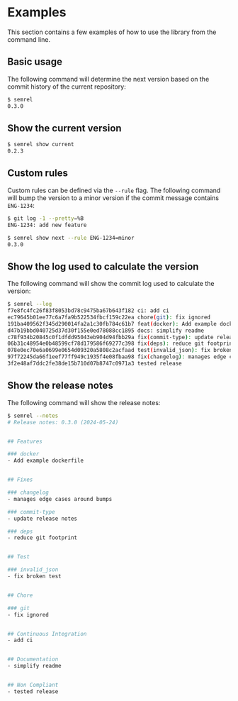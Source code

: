 # Examples

This section contains a few examples of how to use the library from the command line.

## Basic usage

The following command will determine the next version based on the commit history of the current repository:

```bash
$ semrel
0.3.0
```

## Show the current version
```bash
$ semrel show current
0.2.3
```

## Custom rules

Custom rules can be defined via the `--rule` flag.  The following command will bump the version to a minor version if the commit message contains `ENG-1234`:

```bash
$ git log -1 --pretty=%B
ENG-1234: add new feature

$ semrel show next --rule ENG-1234=minor
0.3.0
```

## Show the log used to calculate the version

The following command will show the commit log used to calculate the version:

```bash
$ semrel --log
f7e8fc4fc26f83f8053bd78c9475ba67b643f182 ci: add ci
ec79645b01ee77c6a7fa9b522534fbcf159c22ea chore(git): fix ignored
191ba409562f345d290014fa2a1c30fb784c61b7 feat(docker): Add example dockerfile
d47b19bbd040725d37d30f155e0ed78088cc1895 docs: simplify readme
c78f934b20845c0f1dfdd95043eb904d94fbb29a fix(commit-type): update release notes
06b31c48954e0b48599cf78d179586f69277c398 fix(deps): reduce git footprint
078e0ec70e6a0699e0654d09320a5808c2acfaad test(invalid_json): fix broken test
97f72245da66f1eef77ff949c1935f4e08fbaa98 fix(changelog): manages edge cases around bumps
3f2e48af7ddc2fe38de15b710d07b8747c0971a3 tested release
```

## Show the release notes

The following command will show the release notes:

```bash
$ semrel --notes
# Release notes: 0.3.0 (2024-05-24)


## Features

### docker
- Add example dockerfile


## Fixes

### changelog
- manages edge cases around bumps

### commit-type
- update release notes

### deps
- reduce git footprint


## Test

### invalid_json
- fix broken test


## Chore

### git
- fix ignored


## Continuous Integration
- add ci


## Documentation
- simplify readme


## Non Compliant
- tested release
```
